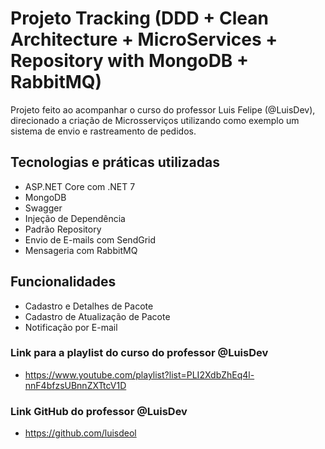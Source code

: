 # Projeto Tracking (DDD + Clean Architecture + MicroServices + Repository with MongoDB + RabbitMQ)

Projeto feito ao acompanhar o curso do professor Luis Felipe (@LuisDev), direcionado a criação de Microsserviços utilizando como exemplo um sistema de envio e rastreamento de pedidos.

## Tecnologias e práticas utilizadas
- ASP.NET Core com .NET 7
- MongoDB
- Swagger
- Injeção de Dependência
- Padrão Repository
- Envio de E-mails com SendGrid
- Mensageria com RabbitMQ
  
## Funcionalidades
- Cadastro e Detalhes de Pacote
- Cadastro de Atualização de Pacote
- Notificação por E-mail

### Link para a playlist do curso do professor @LuisDev
- https://www.youtube.com/playlist?list=PLI2XdbZhEq4l-nnF4bfzsUBnnZXTtcV1D

### Link GitHub do professor @LuisDev
- https://github.com/luisdeol
